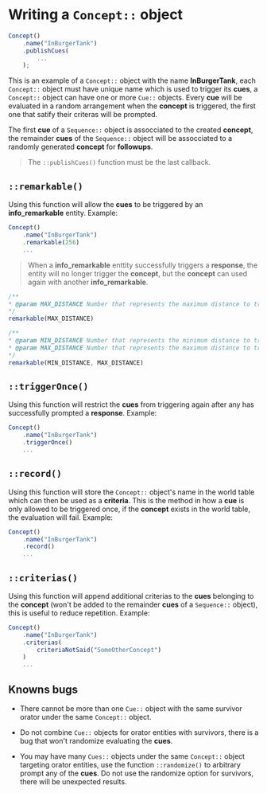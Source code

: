 # Writing a `Concept::` object

```javascript
Concept()
    .name("InBurgerTank")
    .publishCues(
        ...
    );
```

This is an example of a `Concept::` object with the name **InBurgerTank**, each `Concept::` object must have unique name which is used to trigger its **cues**, a `Concept::` object can have one or more `Cue::` objects. Every **cue** will be evaluated in a random arrangement when the **concept** is triggered, the first one that satify their criteras will be prompted.

The first **cue** of a `Sequence::` object is assocciated to the created **concept**, the remainder **cues** of the `Sequence::` object will be assocciated to a randomly generated **concept** for **followups**.

> The `::publishCues()` function must be the last callback.

## **`::remarkable()`**

Using this function will allow the **cues** to be triggered by an **info_remarkable** entity. Example:

```javascript
Concept()
    .name("InBurgerTank")
    .remarkable(256)
    ...
```

> When a **info_remarkable** enttity successfully triggers a **response**, the entity will no longer trigger the **concept**, but the **concept** can used again with another **info_remarkable**.

```javascript
/**
* @param MAX_DISTANCE Number that represents the maximum distance to trigger a `info_remarkable` entity
*/
remarkable(MAX_DISTANCE)

/**
* @param MIN_DISTANCE Number that represents the minimum distance to trigger a `info_remarkable` entity
* @param MAX_DISTANCE Number that represents the maximum distance to trigger a `info_remarkable` entity
*/
remarkable(MIN_DISTANCE, MAX_DISTANCE)
```

## **`::triggerOnce()`**

Using this function will restrict the **cues** from triggering again after any has successfully prompted a **response**. Example:

```javascript
Concept()
    .name("InBurgerTank")
    .triggerOnce()
    ...
```

## **`::record()`**

Using this function will store the `Concept::` object's name in the world table which can then be used as a **criteria**. This is the method in how a **cue** is only allowed to be triggered once, if the **concept** exists in the world table, the evaluation will fail. Example:

```javascript
Concept()
    .name("InBurgerTank")
    .record()
    ...
```

## **`::criterias()`**

Using this function will append additional criterias to the **cues** belonging to the **concept** (won't be added to the remainder **cues** of a `Sequence::` object), this is useful to reduce repetition. Example:

```javascript
Concept()
    .name("InBurgerTank")
    .criterias(
        criteriaNotSaid("SomeOtherConcept")
    )
    ...
```

## **Knowns bugs**

* There cannot be more than one `Cue::` object with the same survivor orator under the same `Concept::` object.

* Do not combine `Cue::` objects for orator entities with survivors, there is a bug that won't randomize evaluating the **cues**.

* You may have many `Cues::` objects under the same `Concept::` object targeting orator entities, use the function `::randomize()` to arbitrary prompt any of the **cues**. Do not use the randomize option for survivors, there will be unexpected results.
